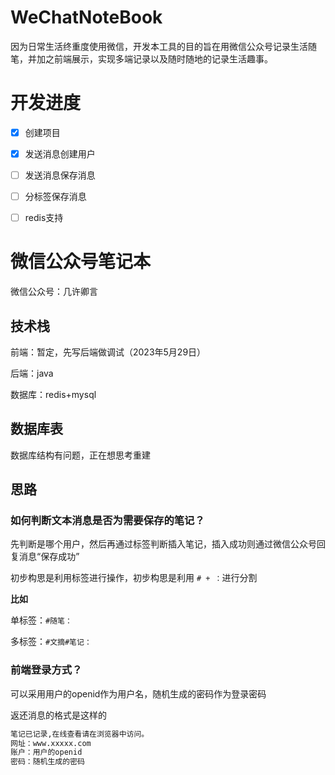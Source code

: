 # WeChatNoteBook
因为日常生活终重度使用微信，开发本工具的目的旨在用微信公众号记录生活随笔，并加之前端展示，实现多端记录以及随时随地的记录生活趣事。
# 开发进度
- [x] 创建项目
- [x] 发送消息创建用户
- [ ] 发送消息保存消息
- [ ] 分标签保存消息
- [ ] redis支持


# 微信公众号笔记本
微信公众号：几许卿言

## 技术栈

前端：暂定，先写后端做调试（2023年5月29日）

后端：java

数据库：redis+mysql



## 数据库表
数据库结构有问题，正在想思考重建

## 思路

### 如何判断文本消息是否为需要保存的笔记？

先判断是哪个用户，然后再通过标签判断插入笔记，插入成功则通过微信公众号回复消息“保存成功”

初步构思是利用标签进行操作，初步构思是利用 `# + ：`进行分割

**比如**

单标签：`#随笔：`

多标签：`#文摘#笔记：`

### 前端登录方式？

可以采用用户的openid作为用户名，随机生成的密码作为登录密码

返还消息的格式是这样的

```txt
笔记已记录,在线查看请在浏览器中访问。
网址：www.xxxxx.com
账户：用户的openid
密码：随机生成的密码
```

